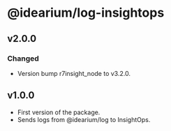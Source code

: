 # @idearium/log-insightops

## v2.0.0

### Changed

-   Version bump r7insight_node to v3.2.0.

## v1.0.0

-   First version of the package.
-   Sends logs from @idearium/log to InsightOps.
